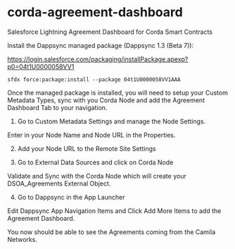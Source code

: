 # corda-agreement-dashboard
Salesforce Lightning Agreement Dashboard for Corda Smart Contracts

Install the Dappsync managed package (Dappsync 1.3 (Beta 7)):

https://login.salesforce.com/packaging/installPackage.apexp?p0=04t1U0000058VV1


```
sfdx force:package:install --package 04t1U0000058VV1AAA
```

Once the managed package is installed, you will need to setup your Custom Metadata Types, sync with you Corda Node and add the Agreement Dashboard Tab to your navigation.

1. Go to Custom Metadata Settings and manage the Node Settings.

Enter in your Node Name and Node URL in the Properties.

2. Add your Node URL to the Remote Site Settings

3. Go to External Data Sources and click on Corda Node

Validate and Sync with the Corda Node which will create your DSOA_Agreements External Object.

4. Go to Dappsync in the App Launcher

Edit Dappsync App Navigation Items and Click Add More Items to add the Agreement Dashboard.

You now should be able to see the Agreements coming from the Camila Networks.
